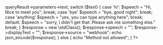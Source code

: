 <?php

$method = $_SERVER['REQUEST_METHOD'];

if($method == "POST"){
	$requestrBody = file_get_contents('php://input');
	$json = json_decode($requestBody);
	
	$text = $json->queryResult->parameters->text;
	
	switch ($text) {
		case 'hi':
		$speech = "Hi, Nice to meet you";
		break;
		
		case 'bye'
		$speech = "bye, good night";
		break;
		
		case 'anything'
		$speech = "yes, you can type anything here";
		break;
		
		default:
		$speech = "sorry, I didn't get that. Please ask me something else."
		break;
	}
	$response = new \stdClass();
	$response->speech = "";
	$response->displayText = "";
	$response->source = "webhook";
	echo json_encode($response);
	
}
else 
{
	echo "Method not allowed";
}

?>
